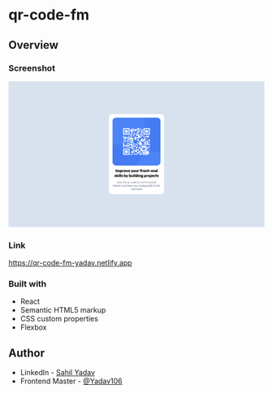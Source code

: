 # qr-code-fm

## Overview

### Screenshot
![](public/screenshot.png)

### Link
https://qr-code-fm-yadav.netlify.app

### Built with
- React
- Semantic HTML5 markup
- CSS custom properties
- Flexbox

## Author
- LinkedIn - [Sahil Yadav](https://www.linkedin.com/in/sahil-yadav106/)
- Frontend Master - [@Yadav106](https://www.frontendmentor.io/profile/Yadav106)
